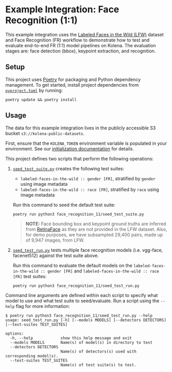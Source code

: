 # Example Integration: Face Recognition (1:1)

This example integration uses the [Labeled Faces in the Wild (LFW)](http://vis-www.cs.umass.edu/lfw/)
dataset and Face Recognition (FR) workflow to
demonstrate how to test and evaluate end-to-end FR (1:1) model pipelines on Kolena.
The evaluation stages are: face detection (bbox), keypoint extraction, and recognition.

## Setup

This project uses [Poetry](https://python-poetry.org/) for packaging and Python dependency management. To get started,
install project dependencies from [`pyproject.toml`](./pyproject.toml) by running:

```shell
poetry update && poetry install
```

## Usage

The data for this example integration lives in the publicly accessible S3 bucket `s3://kolena-public-datasets`.

First, ensure that the `KOLENA_TOKEN` environment variable is populated in your environment. See our
[initialization documentation](https://docs.kolena.com/installing-kolena/#initialization) for details.

This project defines two scripts that perform the following operations:

1. [`seed_test_suite.py`](face_recognition_11/seed_test_suite.py) creates the following test suites:

    - `labeled-faces-in-the-wild :: gender [FR]`, stratified by `gender` using image metadata
    - `labeled-faces-in-the-wild :: race [FR]`, stratified by `race` using image metadata

    Run this command to seed the default test suite:

    ```shell
    poetry run python3 face_recognition_11/seed_test_suite.py
    ```

    > **NOTE:**  Face bounding box and keypoint ground truths are inferred
    > from [RetinaFace](https://github.com/serengil/retinaface/) as they are not provided in the LFW dataset.
    > Also, for demo purposes, we have subsampled 29,400 pairs, made up of 9,947 images, from LFW.

2. [`seed_test_run.py`](face_recognition_11/seed_test_run.py)
   tests multiple face recognition models (i.e. vgg-face, facenet512) against the test suite above.

    Run this command to evaluate the default models on
    the `labeled-faces-in-the-wild :: gender [FR]` and `labeled-faces-in-the-wild :: race [FR]` test suites:

    ```shell
    poetry run python3 face_recognition_11/seed_test_run.py
    ```

Command line arguments are defined within each script to specify what model to use and what test suite to seed/evaluate.
Run a script using the `--help` flag for more information:

```shell
$ poetry run python3 face_recognition_11/seed_test_run.py --help
usage: seed_test_run.py [-h] [--models MODELS] [--detectors DETECTORS] [--test-suites TEST_SUITES]

options:
  -h, --help            show this help message and exit
  --models MODELS       Name(s) of model(s) in directory to test
  --detectors DETECTORS
                        Name(s) of detectors(s) used with corresponding model(s).
  --test-suites TEST_SUITES
                        Name(s) of test suite(s) to test.
```
